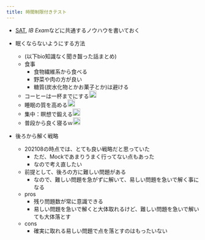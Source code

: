 ```yaml
---
title: 時間制限付きテスト
---
```


* [SAT](SAT.md), *IB Exam*などに共通するノウハウを書いておく

* 眠くならないようにする方法
  
  * (以下bio知識なく聞き齧った話まとめ)
  * 食事
    * 食物繊維系から食べる
    * 野菜や肉の方が良い
    * 糖質(炭水化物とかお菓子とか)は避ける
  * コーヒーは一杯までにする<img src='https://scrapbox.io/api/pages/blu3mo-public/aka/icon' alt='aka.icon' height="19.5"/>
  * 睡眠の質を高める<img src='https://scrapbox.io/api/pages/blu3mo-public/aka/icon' alt='aka.icon' height="19.5"/>
  * 集中：瞑想で鍛える<img src='https://scrapbox.io/api/pages/blu3mo-public/aka/icon' alt='aka.icon' height="19.5"/>
  * 普段から良く寝るｗ<img src='https://scrapbox.io/api/pages/blu3mo-public/aka/icon' alt='aka.icon' height="19.5"/>
* 後ろから解く戦略
  
  * 202108の時点では、とても良い戦略だと思っていた
    * ただ、Mockであまりうまく行ってない点もあった
    * なので考え直したい
  * 前提として、後ろの方に難しい問題がある
    * なので、難しい問題を急がずに解いて、易しい問題を急いで解く事になる
  * pros
    * 残り問題数が常に意識できる
    * 易しい問題を急いで解くと大体取れるけど、難しい問題を急いで解いても大体落とす
  * cons
    * 確実に取れる易しい問題で点を落とすのはもったいない
